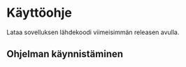 # Käyttöohje

Lataa sovelluksen lähdekoodi viimeisimmän releasen avulla.

## Ohjelman käynnistäminen
